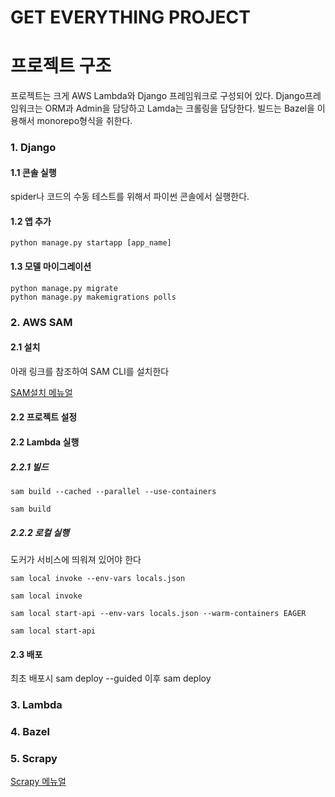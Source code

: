 # GET EVERYTHING PROJECT


# 프로젝트 구조

프로젝트는 크게 AWS Lambda와 Django 프레임워크로 구성되어 있다.
Django프레임워크는 ORM과 Admin을 담당하고 Lamda는 크롤링을 담당한다.
빌드는 Bazel을 이용해서 monorepo형식을 취한다.

### 1. Django
#### 1.1 콘솔 실행
spider나 코드의 수동 테스트를 위해서 파이썬 콘솔에서 실행한다.

#### 1.2 앱 추가
````angular2html
python manage.py startapp [app_name]
````

#### 1.3 모델 마이그레이션
````angular2html
python manage.py migrate
python manage.py makemigrations polls
````

### 2. AWS SAM
#### 2.1 설치
아래 링크를 참조하여 SAM CLI를 설치한다

[SAM설치 메뉴얼](https://docs.aws.amazon.com/serverless-application-model/latest/developerguide/install-sam-cli.html)


#### 2.2 프로젝트 설정



#### 2.2 Lambda 실행

##### 2.2.1 빌드
```
sam build --cached --parallel --use-containers

sam build
```

##### 2.2.2 로컬 실행
도커가 서비스에 띄워져 있어야 한다

```
sam local invoke --env-vars locals.json

sam local invoke

sam local start-api --env-vars locals.json --warm-containers EAGER

sam local start-api
```
#### 2.3 배포

최초 배포시
sam deploy --guided
이후
sam deploy

### 3. Lambda


### 4. Bazel

        
### 5. Scrapy

[Scrapy 메뉴얼](https://scrapy.org/)
